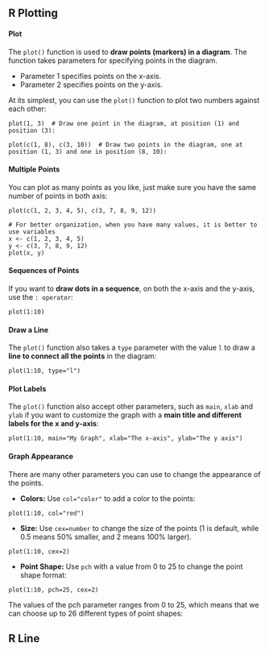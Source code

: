 ## R Plotting
#### Plot
The `plot()` function is used to **draw points (markers) in a diagram**.
The function takes parameters for specifying points in the diagram.
- Parameter 1 specifies points on the x-axis.
- Parameter 2 specifies points on the y-axis.

At its simplest, you can use the `plot()` function to plot two numbers against each other:
```
plot(1, 3)  # Draw one point in the diagram, at position (1) and position (3):
```

```
plot(c(1, 8), c(3, 10))  # Draw two points in the diagram, one at position (1, 3) and one in position (8, 10):
```

#### Multiple Points
You can plot as many points as you like, just make sure you have the same number of points in both axis:
```
plot(c(1, 2, 3, 4, 5), c(3, 7, 8, 9, 12))

# For better organization, when you have many values, it is better to use variables
x <- c(1, 2, 3, 4, 5)
y <- c(3, 7, 8, 9, 12)
plot(x, y)
```

#### Sequences of Points
If you want to **draw dots in a sequence**, on both the x-axis and the y-axis, use the `: operator`:
```
plot(1:10)
```

#### Draw a Line
The `plot()` function also takes a `type` parameter with the value `l` to draw a **line to connect all the points** in the diagram:
```
plot(1:10, type="l")
```

#### Plot Labels
The `plot()` function also accept other parameters, such as `main`, `xlab` and `ylab` if you want to customize the graph with a **main title and different labels for the x and y-axis**:
```
plot(1:10, main="My Graph", xlab="The x-axis", ylab="The y axis")
```

#### Graph Appearance
There are many other parameters you can use to change the appearance of the points.
- **Colors:** Use `col="color"` to add a color to the points:
```
plot(1:10, col="red")
```
- **Size:** Use `cex=number` to change the size of the points (1 is default, while 0.5 means 50% smaller, and 2 means 100% larger).
```
plot(1:10, cex=2)
```
- **Point Shape:** Use `pch` with a value from 0 to 25 to change the point shape format:
```
plot(1:10, pch=25, cex=2)
```
The values of the pch parameter ranges from 0 to 25, which means that we can choose up to 26 different types of point shapes:



## R Line














